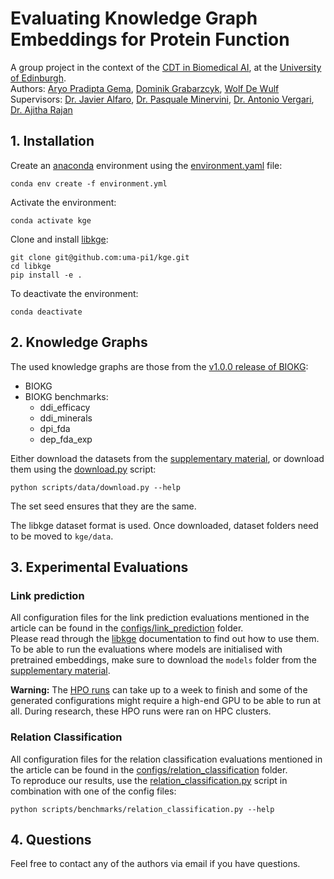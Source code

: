 # Evaluating Knowledge Graph Embeddings for Protein Function
A group project in the context of the [CDT in Biomedical AI](https://web.inf.ed.ac.uk/cdt/biomedical-ai), at the [University of Edinburgh](https://www.ed.ac.uk/).  
Authors: [Aryo Pradipta Gema](https://aryopg.github.io/), [Dominik Grabarzcyk](https://www.linkedin.com/in/dominik-grabarczyk/), [Wolf De Wulf](https://wolfdewulf.eu)   
Supervisors: [Dr. Javier Alfaro](https://www.proteogenomics.ca/), [Dr. Pasquale Minervini](https://neuralnoise.com/), [Dr. Antonio Vergari](http://nolovedeeplearning.com/), [Dr. Ajitha Rajan](https://homepages.inf.ed.ac.uk/arajan/) 


## 1. Installation

Create an [anaconda](https://conda.io/projects/conda/en/latest/user-guide/install/index.html) environment using the [environment.yaml](./environment.yaml) file:
```
conda env create -f environment.yml
```

Activate the environment:
```
conda activate kge
```

Clone and install [libkge](https://github.com/uma-pi1/kge):
```
git clone git@github.com:uma-pi1/kge.git
cd libkge
pip install -e .
```

To deactivate the environment:
```
conda deactivate
```

## 2. Knowledge Graphs

The used knowledge graphs are those from the [v1.0.0 release of BIOKG](https://github.com/dsi-bdi/biokg/releases/tag/v1.0.0):
- BIOKG
- BIOKG benchmarks:
  * ddi_efficacy
  * ddi_minerals
  * dpi_fda
  * dep_fda_exp

Either download the datasets from the [supplementary material](https://uoe-my.sharepoint.com/:f:/g/personal/s2412861_ed_ac_uk/EtDFFnJ9VtFNht6y3RB45DwBbio3b8VyYXNB5-lcSTx2Pg?e=RsfeU7), or download them using the [download.py](scripts/data/download.py) script:
```
python scripts/data/download.py --help
```
The set seed ensures that they are the same.

The libkge dataset format is used.
Once downloaded, dataset folders need to be moved to ``kge/data``.

## 3. Experimental Evaluations

### Link prediction
All configuration files for the link prediction evaluations mentioned in the article can be found in the [configs/link_prediction](./configs/link_prediction) folder.  
Please read through the [libkge](https://github.com/uma-pi1/kge) documentation to find out how to use them.  
To be able to run the evaluations where models are initialised with pretrained embeddings, make sure to download the ``models`` folder from the [supplementary material](https://uoe-my.sharepoint.com/:f:/g/personal/s2412861_ed_ac_uk/EtDFFnJ9VtFNht6y3RB45DwBbio3b8VyYXNB5-lcSTx2Pg?e=RsfeU7).

**Warning:** The [HPO runs](configs/hpo) can take up to a week to finish and some of the generated configurations might require a high-end GPU to be able to run at all.
During research, these HPO runs were ran on HPC clusters.

### Relation Classification
All configuration files for the relation classification evaluations mentioned in the article can be found in the [configs/relation_classification](./configs/relation_classication) folder.  
To reproduce our results, use the [relation_classification.py](scripts/benchmarking/relation_classification.py) script in combination with one of the config files:
```
python scripts/benchmarks/relation_classification.py --help
```

## 4. Questions
Feel free to contact any of the authors via email if you have questions. 